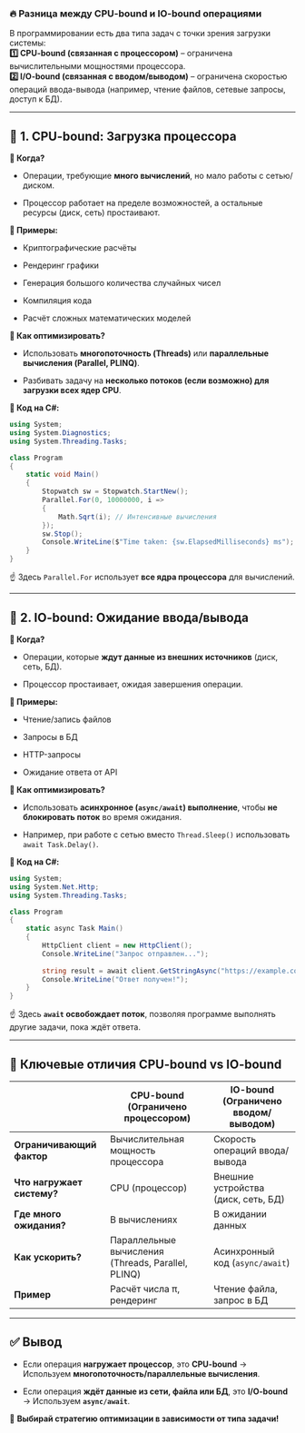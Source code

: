 ### 🔥 **Разница между CPU-bound и IO-bound операциями**

В программировании есть два типа задач с точки зрения загрузки системы:  
**1️⃣ CPU-bound (связанная с процессором)** – ограничена вычислительными мощностями процессора.  
**2️⃣ I/O-bound (связанная с вводом/выводом)** – ограничена скоростью операций ввода-вывода (например, чтение файлов, сетевые запросы, доступ к БД).

---

## 🚀 **1. CPU-bound: Загрузка процессора**

**📌 Когда?**

- Операции, требующие **много вычислений**, но мало работы с сетью/диском.
    
- Процессор работает на пределе возможностей, а остальные ресурсы (диск, сеть) простаивают.
    

**🔹 Примеры:**

- Криптографические расчёты
    
- Рендеринг графики
    
- Генерация большого количества случайных чисел
    
- Компиляция кода
    
- Расчёт сложных математических моделей
    

**🔹 Как оптимизировать?**

- Использовать **многопоточность (Threads)** или **параллельные вычисления (Parallel, PLINQ)**.
    
- Разбивать задачу на **несколько потоков (если возможно) для загрузки всех ядер CPU**.
    

**🔹 Код на C#:**

```csharp
using System;
using System.Diagnostics;
using System.Threading.Tasks;

class Program
{
    static void Main()
    {
        Stopwatch sw = Stopwatch.StartNew();
        Parallel.For(0, 10000000, i =>
        {
            Math.Sqrt(i); // Интенсивные вычисления
        });
        sw.Stop();
        Console.WriteLine($"Time taken: {sw.ElapsedMilliseconds} ms");
    }
}
```

☝ Здесь `Parallel.For` использует **все ядра процессора** для вычислений.

---

## 🚀 **2. IO-bound: Ожидание ввода/вывода**

**📌 Когда?**

- Операции, которые **ждут данные из внешних источников** (диск, сеть, БД).
    
- Процессор простаивает, ожидая завершения операции.
    

**🔹 Примеры:**

- Чтение/запись файлов
    
- Запросы в БД
    
- HTTP-запросы
    
- Ожидание ответа от API
    

**🔹 Как оптимизировать?**

- Использовать **асинхронное (`async/await`) выполнение**, чтобы **не блокировать поток** во время ожидания.
    
- Например, при работе с сетью вместо `Thread.Sleep()` использовать `await Task.Delay()`.
    

**🔹 Код на C#:**

```csharp
using System;
using System.Net.Http;
using System.Threading.Tasks;

class Program
{
    static async Task Main()
    {
        HttpClient client = new HttpClient();
        Console.WriteLine("Запрос отправлен...");
        
        string result = await client.GetStringAsync("https://example.com"); // Асинхронный вызов
        Console.WriteLine("Ответ получен!");
    }
}
```

☝ Здесь **`await` освобождает поток**, позволяя программе выполнять другие задачи, пока ждёт ответа.

---

## 📌 **Ключевые отличия CPU-bound vs IO-bound**

||**CPU-bound** (Ограничено процессором)|**IO-bound** (Ограничено вводом/выводом)|
|---|---|---|
|**Ограничивающий фактор**|Вычислительная мощность процессора|Скорость операций ввода/вывода|
|**Что нагружает систему?**|CPU (процессор)|Внешние устройства (диск, сеть, БД)|
|**Где много ожидания?**|В вычислениях|В ожидании данных|
|**Как ускорить?**|Параллельные вычисления (Threads, Parallel, PLINQ)|Асинхронный код (`async/await`)|
|**Пример**|Расчёт числа π, рендеринг|Чтение файла, запрос в БД|

---

## ✅ **Вывод**

- Если операция **нагружает процессор**, это **CPU-bound** → Используем **многопоточность/параллельные вычисления**.
    
- Если операция **ждёт данные из сети, файла или БД**, это **I/O-bound** → Используем **`async/await`**.
    

🚀 **Выбирай стратегию оптимизации в зависимости от типа задачи!**